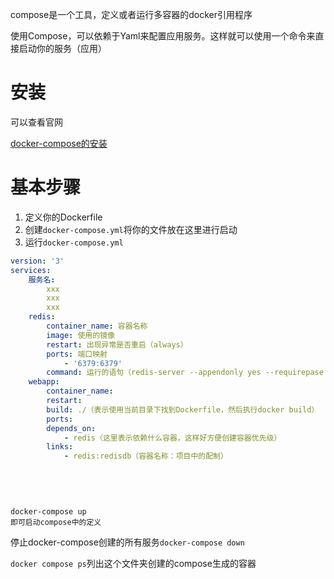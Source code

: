 compose是一个工具，定义或者运行多容器的docker引用程序

使用Compose，可以依赖于Yaml来配置应用服务。这样就可以使用一个命令来直接启动你的服务（应用）

# 安装

可以查看官网

[docker-compose的安装](docs.docker.com/compose/install)

# 基本步骤

1. 定义你的Dockerfile
2. 创建`docker-compose.yml`将你的文件放在这里进行启动
3. 运行`docker-compose.yml`

```yaml
version: '3'
services:
	服务名:
		xxx
		xxx
		xxx
	redis: 
		container_name: 容器名称
		image: 使用的镜像
		restart: 出现异常是否重启（always）
		ports: 端口映射
			- '6379:6379'
		command: 运行的语句（redis-server --appendonly yes --requirepase "123456" --protected-mode no），表示追加备份保存，
	webapp: 
		container_name: 
		restart: 
		build: ./（表示使用当前目录下找到Dockerfile，然后执行docker build）
		ports: 
		depends_on:
			- redis（这里表示依赖什么容器，这样好方便创建容器优先级）	
		links: 
			- redis:redisdb（容器名称：项目中的配制）
		
			
			
			
```



```
docker-compose up
即可启动compose中的定义
```

停止docker-compose创建的所有服务`docker-compose down`

`docker compose ps`列出这个文件夹创建的compose生成的容器